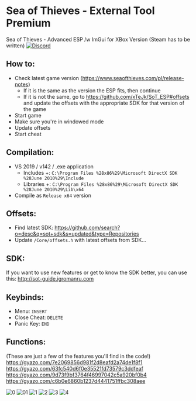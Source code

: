# Sea of Thieves - External Tool Premium
Sea of Thieves - Advanced ESP /w ImGui for XBox Version (Steam has to be written)
[![Discord](https://img.shields.io/discord/748288505507217428.svg?label=&logo=discord&logoColor=ffffff&color=7389D8&labelColor=6A7EC2)](https://discord.gg/AEfuvwT)
  
  
## How to:
- Check latest game version (https://www.seaofthieves.com/pl/release-notes)
  - If it is the same as the version the ESP fits, then continue
  - If it is not the same, go to https://github.com/xTeJk/SoT_ESP#offsets and update the offsets with the appropriate SDK for that version of the game
- Start game
- Make sure you're in windowed mode
- Update offsets
- Start cheat
  
## Compilation:
- VS 2019 / v142 / .exe application
	- Includes +: `C:\Program Files %28x86%29\Microsoft DirectX SDK %28June 2010%29\Include`
	- Libraries +: `C:\Program Files %28x86%29\Microsoft DirectX SDK %28June 2010%29\Lib\x64`
- Compile as `Release x64` version
  
## Offsets:
- Find latest SDK: https://github.com/search?o=desc&q=sot+sdk&s=updated&type=Repositories
- Update `/Core/offsets.h` with latest offsets from SDK...
  
## SDK:
If you want to use new features or get to know the SDK better, you can use this: http://sot-guide.igromanru.com

## Keybinds:
- Menu: `INSERT`
- Close Cheat: `DELETE`
- Panic Key: `END`

## Functions:
(These are just a few of the features you'll find in the code!)
https://gyazo.com/7e2069856d981f2d8eafd2a74de1f8f1  
https://gyazo.com/63fc540d6f0e35521fd73579c3ddfeaf  
https://gyazo.com/9d73f9bf3764f46997042c5a920bf0b4  
https://gyazo.com/c6b0e6860b1237d4441751ffbc308aee  
  
![0](https://cdn.discordapp.com/attachments/834803478085369856/871043700346732544/unknown.png)
![01](https://cdn.discordapp.com/attachments/834803478085369856/865970038792126494/unknown.png)
![1](https://cdn.discordapp.com/attachments/834803478085369856/871130743307390986/unknown.png)
![2](https://cdn.discordapp.com/attachments/834803478085369856/871201388305211442/unknown.png)
![3](https://cdn.discordapp.com/attachments/834803478085369856/872519585964888155/unknown.png)
![4](https://cdn.discordapp.com/attachments/834803478085369856/871130859854512158/unknown.png)
